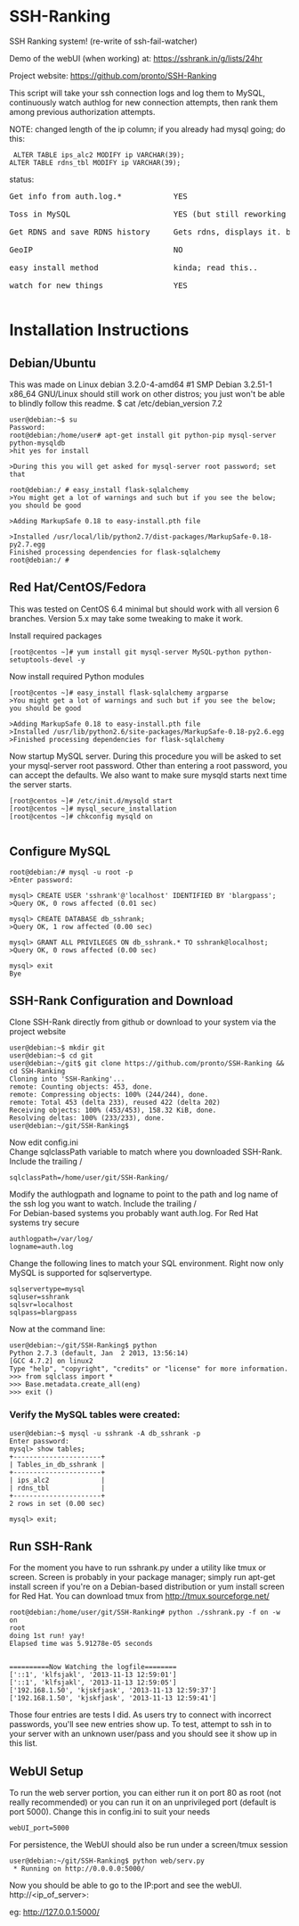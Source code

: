 SSH-Ranking
===========

SSH Ranking system! (re-write of ssh-fail-watcher)

Demo of the webUI (when working) at: https://sshrank.in/g/lists/24hr

Project website: https://github.com/pronto/SSH-Ranking

This script will take your ssh connection logs and log them to MySQL, continuously watch authlog for new connection attempts, then rank them among previous authorization attempts.


NOTE: changed length of the ip column; if you already had mysql going; do this: 
```
 ALTER TABLE ips_alc2 MODIFY ip VARCHAR(39);
ALTER TABLE rdns_tbl MODIFY ip VARCHAR(39);

```
status:
<pre>
Get info from auth.log.*           YES

Toss in MySQL                      YES (but still reworking how DB works)

Get RDNS and save RDNS history     Gets rdns, displays it. but not history

GeoIP                              NO

easy install method                kinda; read this..

watch for new things               YES

</pre>

# Installation Instructions
## Debian/Ubuntu
This was made on Linux debian 3.2.0-4-amd64 #1 SMP Debian 3.2.51-1 x86_64 GNU/Linux
should still work on other distros; you just won't be able to blindly follow this readme.
$ cat /etc/debian_version 
7.2
```
user@debian:~$ su
Password: 
root@debian:/home/user# apt-get install git python-pip mysql-server python-mysqldb 
>hit yes for install

>During this you will get asked for mysql-server root password; set that 

root@debian:/ # easy_install flask-sqlalchemy
>You might get a lot of warnings and such but if you see the below; you should be good

>Adding MarkupSafe 0.18 to easy-install.pth file

>Installed /usr/local/lib/python2.7/dist-packages/MarkupSafe-0.18-py2.7.egg
Finished processing dependencies for flask-sqlalchemy
root@debian:/ # 
```

## Red Hat/CentOS/Fedora
This was tested on CentOS 6.4 minimal but should work with all version 6 branches. Version 5.x may take some tweaking to make it work.

Install required packages
```
[root@centos ~]# yum install git mysql-server MySQL-python python-setuptools-devel -y
```
Now install required Python modules
```
[root@centos ~]# easy_install flask-sqlalchemy argparse
>You might get a lot of warnings and such but if you see the below; you should be good

>Adding MarkupSafe 0.18 to easy-install.pth file
>Installed /usr/lib/python2.6/site-packages/MarkupSafe-0.18-py2.6.egg
>Finished processing dependencies for flask-sqlalchemy
```
Now startup MySQL server. During this procedure you will be asked to set your mysql-server root password. Other than entering a root password, you can accept the defaults.
We also want to make sure mysqld starts next time the server starts.

```
[root@centos ~]# /etc/init.d/mysqld start
[root@centos ~]# mysql_secure_installation
[root@centos ~]# chkconfig mysqld on
 
```

## Configure MySQL 

```
root@debian:/# mysql -u root -p
>Enter password: 

mysql> CREATE USER 'sshrank'@'localhost' IDENTIFIED BY 'blargpass';
>Query OK, 0 rows affected (0.01 sec)

mysql> CREATE DATABASE db_sshrank;
>Query OK, 1 row affected (0.00 sec)

mysql> GRANT ALL PRIVILEGES ON db_sshrank.* TO sshrank@localhost;
>Query OK, 0 rows affected (0.00 sec)

mysql> exit
Bye

```

## SSH-Rank Configuration and Download
Clone SSH-Rank directly from github or download to your system via the project website

```
user@debian:~$ mkdir git
user@debian:~$ cd git
user@debian:~/git$ git clone https://github.com/pronto/SSH-Ranking && cd SSH-Ranking
Cloning into 'SSH-Ranking'...
remote: Counting objects: 453, done.
remote: Compressing objects: 100% (244/244), done.
remote: Total 453 (delta 233), reused 422 (delta 202)
Receiving objects: 100% (453/453), 158.32 KiB, done.
Resolving deltas: 100% (233/233), done.
user@debian:~/git/SSH-Ranking$ 

```

Now edit config.ini <br />
Change sqlclassPath variable to match where you downloaded SSH-Rank. Include the trailing /

```
sqlclassPath=/home/user/git/SSH-Ranking/
```

Modify the authlogpath and logname to point to the path and log name of the ssh log you want to watch. Include the trailing / <br />
For Debian-based systems you probably want auth.log. For Red Hat systems try secure

```
authlogpath=/var/log/
logname=auth.log
```

Change the following lines to match your SQL environment. Right now only MySQL is supported for sqlservertype.

```
sqlservertype=mysql
sqluser=sshrank
sqlsvr=localhost
sqlpass=blargpass

```
Now at the command line:

```
user@debian:~/git/SSH-Ranking$ python
Python 2.7.3 (default, Jan  2 2013, 13:56:14) 
[GCC 4.7.2] on linux2
Type "help", "copyright", "credits" or "license" for more information.
>>> from sqlclass import *
>>> Base.metadata.create_all(eng)
>>> exit ()

```

### Verify the MySQL tables were created:

```
user@debian:~$ mysql -u sshrank -A db_sshrank -p
Enter password: 
mysql> show tables;
+----------------------+
| Tables_in_db_sshrank |
+----------------------+
| ips_alc2             |
| rdns_tbl             |
+----------------------+
2 rows in set (0.00 sec)

mysql> exit;

```

## Run SSH-Rank
For the moment you have to run sshrank.py under a utility like tmux or screen. 
Screen is probably in your package manager; simply run apt-get install screen if you're on a Debian-based distribution or yum install screen for Red Hat. 
You can download tmux from http://tmux.sourceforge.net/

```
root@debian:/home/user/git/SSH-Ranking# python ./sshrank.py -f on -w on
root
doing 1st run! yay!
Elapsed time was 5.91278e-05 seconds


==========Now Watching the logfile========
['::1', 'klfsjakl', '2013-11-13 12:59:01']
['::1', 'klfsjakl', '2013-11-13 12:59:05']
['192.168.1.50', 'kjskfjask', '2013-11-13 12:59:37']
['192.168.1.50', 'kjskfjask', '2013-11-13 12:59:41']

```
Those four entries are tests I did. As users try to connect with incorrect passwords, you'll see new entries show up. To test, attempt to ssh in to your server with an unknown user/pass and you should see it show up in this list.


## WebUI Setup
To run the web server portion, you can either run it on port 80 as root (not really recommended) or you can run it on an unprivileged port (default is port 5000). Change this in config.ini to suit your needs

```
webUI_port=5000

```
For persistence, the WebUI should also be run under a screen/tmux session

```
user@debian:~/git/SSH-Ranking$ python web/serv.py 
 * Running on http://0.0.0.0:5000/

```

Now you should be able to go to the IP:port and see the webUI.
 http://<ip_of_server>:<port>

eg: http://127.0.0.1:5000/

